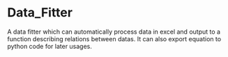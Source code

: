 # Data_Fitter
 A data fitter which can automatically process data in excel and output to a function describing relations between datas. It can also export equation to python code for later usages.

